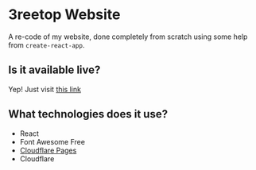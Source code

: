 # 3reetop Website
A re-code of my website, done completely from scratch using some help from `create-react-app`.

## Is it available live?
Yep! Just visit [this link](https://3reetop.eu.org)

## What technologies does it use?
- React
- Font Awesome Free
- [Cloudflare Pages](https://pages.cloudflare.com)
- Cloudflare

